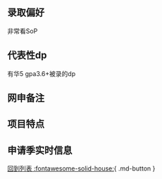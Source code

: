 ## 录取偏好
非常看SoP
## 代表性dp
有华5 gpa3.6+被录的dp
## 网申备注

## 项目特点

## 申请季实时信息

[回到列表 :fontawesome-solid-house:](选校梯度.md){ .md-button }
